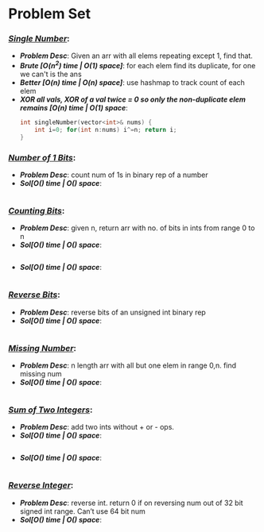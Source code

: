 # Problem Set

### ***[Single Number](https://leetcode.com/problems/single-number/)***: 
- ***Problem Desc***: Given an arr with all elems repeating except 1, find that.
- ***Brute [O(n<sup>2</sup>) time | O(1) space]***: for each elem find its duplicate, for one we can't is the ans
- ***Better [O(n) time | O(n) space]***: use hashmap to track count of each elem
- ***XOR all vals, XOR of a val twice = 0 so only the non-duplicate elem remains [O(n) time | O(1) space***:
  ```cpp
  int singleNumber(vector<int>& nums) {
      int i=0; for(int n:nums) i^=n; return i;
  }
  ```

### ***[Number of 1 Bits](https://leetcode.com/problems/number-of-1-bits/)***: 
- ***Problem Desc***: count num of 1s in binary rep of a number
- ***Sol[O() time | O() space***:
  ```cpp
  ```

### ***[Counting Bits](https://leetcode.com/problems/counting-bits/)***: 
- ***Problem Desc***: given n, return arr with no. of bits in ints from range 0 to n
- ***Sol[O() time | O() space***:
  ```cpp
  ```
- ***Sol[O() time | O() space***:
  ```cpp
  ```

### ***[Reverse Bits](https://leetcode.com/problems/reverse-bits/)***: 
- ***Problem Desc***: reverse bits of an unsigned int binary rep
- ***Sol[O() time | O() space***:
  ```cpp
  ```

### ***[Missing Number](https://leetcode.com/problems/missing-number/)***: 
- ***Problem Desc***: n length arr with all but one elem in range 0,n. find missing num
- ***Sol[O() time | O() space***:
  ```cpp
  ```

### ***[Sum of Two Integers](https://leetcode.com/problems/sum-of-two-integers/)***: 
- ***Problem Desc***: add two ints without + or - ops.
- ***Sol[O() time | O() space***:
  ```cpp
  ```
- ***Sol[O() time | O() space***:
  ```cpp
  ```

### ***[Reverse Integer](https://leetcode.com/problems/reverse-integer/)***:
- ***Problem Desc***: reverse int. return 0 if on reversing num out of 32 bit signed int range. Can’t use 64 bit num
- ***Sol[O() time | O() space***:
  ```cpp
  ```
